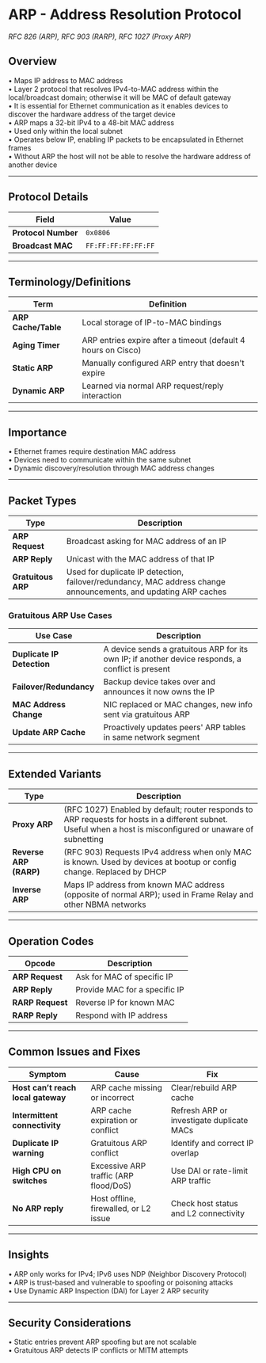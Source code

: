 # ARP - Address Resolution Protocol  
*RFC 826 (ARP), RFC 903 (RARP), RFC 1027 (Proxy ARP)*  

## Overview  
• Maps IP address to MAC address  
• Layer 2 protocol that resolves IPv4-to-MAC address within the local/broadcast domain; otherwise it will be MAC of default gateway  
• It is essential for Ethernet communication as it enables devices to discover the hardware address of the target device  
• ARP maps a 32-bit IPv4 to a 48-bit MAC address  
• Used only within the local subnet  
• Operates below IP, enabling IP packets to be encapsulated in Ethernet frames  
• Without ARP the host will not be able to resolve the hardware address of another device  

---

## Protocol Details

| Field | Value |
|-------|-------|
| **Protocol Number** | `0x0806` |
| **Broadcast MAC** | `FF:FF:FF:FF:FF:FF` |

---

## Terminology/Definitions

| Term | Definition |
|------|------------|
| **ARP Cache/Table** | Local storage of IP-to-MAC bindings |
| **Aging Timer** | ARP entries expire after a timeout (default 4 hours on Cisco) |
| **Static ARP** | Manually configured ARP entry that doesn't expire |
| **Dynamic ARP** | Learned via normal ARP request/reply interaction |

---

## Importance  
• Ethernet frames require destination MAC address  
• Devices need to communicate within the same subnet  
• Dynamic discovery/resolution through MAC address changes  

---

## Packet Types

| Type | Description |
|------|-------------|
| **ARP Request** | Broadcast asking for MAC address of an IP |
| **ARP Reply** | Unicast with the MAC address of that IP |
| **Gratuitous ARP** | Used for duplicate IP detection, failover/redundancy, MAC address change announcements, and updating ARP caches |

### Gratuitous ARP Use Cases
| Use Case | Description |
|----------|-------------|
| **Duplicate IP Detection** | A device sends a gratuitous ARP for its own IP; if another device responds, a conflict is present |
| **Failover/Redundancy** | Backup device takes over and announces it now owns the IP |
| **MAC Address Change** | NIC replaced or MAC changes, new info sent via gratuitous ARP |
| **Update ARP Cache** | Proactively updates peers' ARP tables in same network segment |

---

## Extended Variants

| Type | Description |
|------|-------------|
| **Proxy ARP** | (RFC 1027) Enabled by default; router responds to ARP requests for hosts in a different subnet. Useful when a host is misconfigured or unaware of subnetting |
| **Reverse ARP (RARP)** | (RFC 903) Requests IPv4 address when only MAC is known. Used by devices at bootup or config change. Replaced by DHCP |
| **Inverse ARP** | Maps IP address from known MAC address (opposite of normal ARP); used in Frame Relay and other NBMA networks |

---

## Operation Codes

| Opcode | Description |
|--------|-------------|
| **ARP Request** | Ask for MAC of specific IP |
| **ARP Reply** | Provide MAC for a specific IP |
| **RARP Request** | Reverse IP for known MAC |
| **RARP Reply** | Respond with IP address |

---

## Common Issues and Fixes

| Symptom | Cause | Fix |
|---------|-------|-----|
| **Host can’t reach local gateway** | ARP cache missing or incorrect | Clear/rebuild ARP cache |
| **Intermittent connectivity** | ARP cache expiration or conflict | Refresh ARP or investigate duplicate MACs |
| **Duplicate IP warning** | Gratuitous ARP conflict | Identify and correct IP overlap |
| **High CPU on switches** | Excessive ARP traffic (ARP flood/DoS) | Use DAI or rate-limit ARP traffic |
| **No ARP reply** | Host offline, firewalled, or L2 issue | Check host status and L2 connectivity |

---

## Insights  
• ARP only works for IPv4; IPv6 uses NDP (Neighbor Discovery Protocol)  
• ARP is trust-based and vulnerable to spoofing or poisoning attacks  
• Use Dynamic ARP Inspection (DAI) for Layer 2 ARP security  

---

## Security Considerations  
• Static entries prevent ARP spoofing but are not scalable  
• Gratuitous ARP detects IP conflicts or MITM attempts
